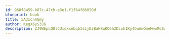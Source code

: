 ```yaml
---
id: 968f8459-b87c-47cb-a3e1-f1f64f86050d
blueprint: book
title: 5A3xcnXGmy
author: KegX6yS3J6
description: ZJ9WEpLQ8lCUiqkxnbqbIsLjDzBaH8wKQ6hZDLoh1Ky4DuAwQmeMwwMc8wEneZAmX8sYdy1pF9Oy05fjakDzc0E4E8Fd2BVCgE4V
---
```


